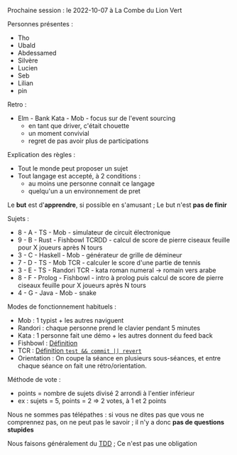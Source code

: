 Prochaine session : le 2022-10-07 à La Combe du Lion Vert

Personnes présentes :
- Tho
- Ubald
- Abdessamed
- Silvère
- Lucien
- Seb
- Lilian
- pin

Retro :
- Elm - Bank Kata - Mob - focus sur de l'event sourcing
  - en tant que driver, c'était chouette
  - un moment convivial
  - regret de pas avoir plus de participations

Explication des règles :
- Tout le monde peut proposer un sujet
- Tout langage est accepté, à 2 conditions :
  - au moins une personne connait ce langage
  - quelqu'un a un environnement de pret

Le **but** est d'**apprendre**, si possible en s'amusant ;
Le but n'est **pas de finir**

Sujets :
- 8 - A - TS - Mob - simulateur de circuit électronique
- 9 - B - Rust - Fishbowl TCRDD - calcul de score de pierre ciseaux feuille pour X joueurs après N tours
- 3 - C - Haskell - Mob - générateur de grille de démineur
- 7 - D - TS - Mob TCR - calculer le score d'une partie de tennis
- 3 - E - TS - Randori TCR - kata roman numeral -> romain vers arabe
- 8 - F - Prolog - Fishbowl - intro à prolog puis calcul de score de pierre ciseaux feuille pour X joueurs après N tours
- 4 - G - Java - Mob - snake

Modes de fonctionnement habituels :
- Mob : 1 typist + les autres naviguent
- Randori : chaque personne prend le clavier pendant 5 minutes
- Kata : 1 personne fait une démo + les autres donnent du feed back
- Fishbowl : [Définition](https://en.wikipedia.org/wiki/Fishbowl_(conversation))
- TCR : [Définition `test && commit || revert`](https://medium.com/@kentbeck_7670/test-commit-revert-870bbd756864)
- Orientation : On coupe la séance en plusieurs sous-séances,
  et entre chaque séance on fait une rétro/orientation.

Méthode de vote :
- points = nombre de sujets divisé 2 arrondi à l'entier inférieur
- ex : sujets = 5, points = 2 => 2 votes, à 1 et 2 points

Nous ne sommes pas télépathes :
si vous ne dites pas que vous ne comprennez pas, on ne peut pas le savoir ;
il n'y a donc **pas de questions stupides**

Nous faisons généralement du [TDD](https://fr.wikipedia.org/wiki/Test_driven_development) ;
Ce n'est pas une obligation
